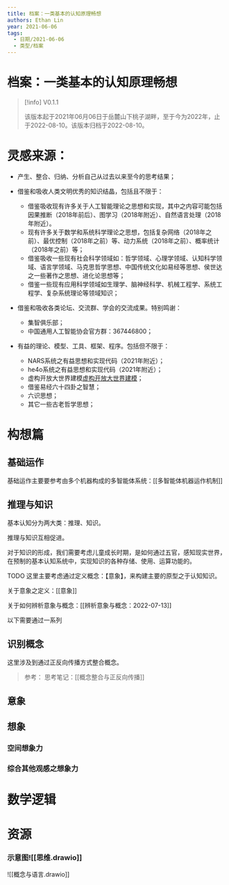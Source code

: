 ```yaml
---
title: 档案：一类基本的认知原理畅想
authors: Ethan Lin
year: 2021-06-06 
tags:
  - 日期/2021-06-06 
  - 类型/档案 
---
```



# 档案：一类基本的认知原理畅想







> [!info]
> V0.1.1
>
> 该版本起于2021年06月06日于岳麓山下桃子湖畔，至于今为2022年，止于2022-08-10。该版本归档于2022-08-10。







# 灵感来源：

- 产生、整合、归纳、分析自己从过去以来至今的思考结果；
- 借鉴和吸收人类文明优秀的知识结晶，包括且不限于：
  - 借鉴吸收现有许多关于人工智能理论之思想和实现，其中之内容可能包括因果推断（2018年前后）、图学习（2018年附近）、自然语言处理（2018年附近）。
  - 现有许多关于数学和系统科学理论之思想，包括复杂网络（2018年之前）、最优控制（2018年之前）等、动力系统（2018年之前）、概率统计（2018年之前）等；
  - 借鉴吸收一些现有社会科学领域如：哲学领域、心理学领域、认知科学领域、语言学领域、马克思哲学思想、中国传统文化如易经等思想、侯世达之一些著作之思想、进化论思想等；
  - 借鉴一些现有应用科学领域如生理学、脑神经科学、机械工程学、系统工程学、复杂系统理论等领域知识；
- 借鉴和吸收各类论坛、交流群、学会的交流成果。特别鸣谢：
  - 集智俱乐部；
  - 中国通用人工智能协会官方群：367446800；

- 有益的理论、模型、工具、框架、程序。包括但不限于：
  - NARS系统之有益思想和实现代码（2021年附近）；
  - he4o系统之有益思想和实现代码（2021年附近）；
  - 虚构开放大世界建模[虚构开放大世界建模](http://blog.sciencenet.cn/blog-33982-1207233.html)；
  - 借鉴易经六十四卦之智慧；
  - 六识思想；
  - 其它一些古老哲学思想；




# 构想篇


## 基础运作

基础运作主要要参考由多个机器构成的多智能体系统：[[多智能体机器运作机制]]


## 推理与知识

基本认知分为两大类：推理、知识。

推理与知识互相促进。

对于知识的形成，我们需要考虑儿童成长时期，是如何通过五官，感知现实世界，在预制的基本认知系统中，实现知识的各种存储、使用、运算功能的。

TODO 这里主要考虑通过定义概念：【意象】，来构建主要的原型之于认知知识。

关于意象之定义：[[意象]]

关于如何辨析意象与概念：[[辨析意象与概念：2022-07-13]]

以下需要通过一系列


## 识别概念

这里涉及到通过正反向传播方式整合概念。

> 参考：
思考笔记：[[概念整合与正反向传播]]




## 意象



## 想象



### 空间想象力



### 综合其他观感之想象力



# 数学逻辑


# 资源


### 示意图![[思维.drawio]]

![[概念与语言.drawio]]











